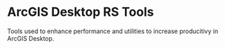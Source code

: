 # ArcGIS Desktop RS Tools

Tools used to enhance performance and utilities to increase producitivy in ArcGIS Desktop.
